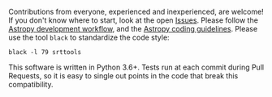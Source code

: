 Contributions from everyone, experienced and inexperienced, are welcome!
If you don't know where to start, look at the open [Issues](https://github.com/discos/srt-single-dish-tools/issues).
Please follow the [Astropy development workflow](http://docs.astropy.org/en/stable/development/workflow/development_workflow.html),
and the [Astropy coding guidelines](http://docs.astropy.org/en/stable/development/codeguide.html#coding-style-conventions).
Please use the tool `black` to standardize the code style:

```
black -l 79 srttools
```

This software is written in Python 3.6+.
Tests run at each commit during Pull Requests, so it is easy to single out points in the code that break this compatibility.
